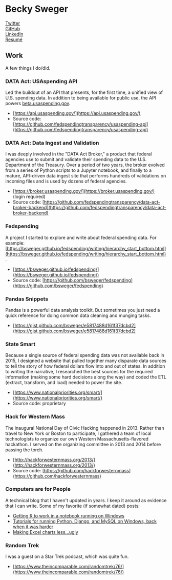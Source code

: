 # Becky Sweger

[Twitter](https://twitter.com/bendystraw)  
[GitHub](https://github.com/bsweger)  
[LinkedIn](https://www.linkedin.com/in/beckysweger)  
[Resumé](https://docs.google.com/document/d/15G7vOC4S6rhZ7Nrtr5Qs3QsKpm2jb5zIRVyPT_Fk-sE/edit?usp=sharing)

## Work

A few things I do/did.

### DATA Act: USAspending API

Led the buildout of an API that presents, for the first time, a unified view of U.S. spending data. In addition to being available for public use, the API powers [beta.usaspending.gov](https://beta.usaspending.gov).

* [https://api.usaspending.gov/](https://api.usaspending.gov/)
* Source code: [https://github.com/fedspendingtransparency/usaspending-api](https://github.com/fedspendingtransparency/usaspending-api)

### DATA Act: Data Ingest and Validation

I was deeply involved in the "DATA Act Broker," a product that federal agencies use to submit and validate their spending data to the U.S. Department of the Treasury. Over a period of two years, the broker evolved from a series of Python scripts to a Jupyter notebook, and finally to a mature, API-driven data ingest site that performs hundreds of validations on incoming files and is used by dozens of federal agencies.

* [https://broker.usaspending.gov/](https://broker.usaspending.gov/) (login required)
* Source code: [https://github.com/fedspendingtransparency/data-act-broker-backend](https://github.com/fedspendingtransparency/data-act-broker-backend)

### Fedspending

A project I started to explore and write about federal spending data. For example: [https://bsweger.github.io/fedspending/writing/hierarchy_start_bottom.html](https://bsweger.github.io/fedspending/writing/hierarchy_start_bottom.html).

* [https://bsweger.github.io/fedspending/](https://bsweger.github.io/fedspending/)
* Source code: [https://github.com/bsweger/fedspending](https://github.com/bsweger/fedspending)

### Pandas Snippets

Pandas is a powerful data analysis toolkit. But sometimes you just need a quick reference for doing common data cleaning and munging tasks.

* [https://gist.github.com/bsweger/e5817488d161f37dcbd2](https://gist.github.com/bsweger/e5817488d161f37dcbd2)

### State Smart

Because a single source of federal spending data was not available back in 2015, I designed a website that pulled together many disparate data sources to tell the story of how federal dollars flow into and out of states. In addition to writing the narrative, I researched the best sources for the required information (making some hard decisions along the way) and coded the ETL (extract, transform, and load) needed to power the site.

* [https://www.nationalpriorities.org/smart/](https://www.nationalpriorities.org/smart/)
* Source code: proprietary

### Hack for Western Mass

The inaugural National Day of Civic Hacking happened in 2013. Rather than travel to New York or Boston to participate, I gathered a team of local technologists to organize our own Western Massachusetts-flavored hackathon. I served on the organizing committee in 2013 and 2014 before passing the torch.

* [http://hackforwesternmass.org/2013/](http://hackforwesternmass.org/2013/)
* Source code: [https://github.com/hackforwesternmass](https://github.com/hackforwesternmass)

### Computers are for People

A technical blog that I haven't updated in years. I keep it around as evidence that I can write. Some of my favorite (if somewhat dated) posts:

* [Getting R to work in a notebook running on Windows](http://www.swegler.com/becky/blog/2014/08/03/ipython-ipython-notebook-anaconda-and-r-rpy2/)
* [Tutorials for running Python, Django, and MySQL on Windows, back when it was harder](http://www.swegler.com/becky/blog/2011/09/14/python-django-and-mysql-on-windows-7/)
* [Making Excel charts less...ugly](http://www.swegler.com/becky/blog/2012/01/29/no-excuses-for-ugly-excel-charts/)

### Random Trek

I was a guest on a Star Trek podcast, which was quite fun.

* [https://www.theincomparable.com/randomtrek/76/](https://www.theincomparable.com/randomtrek/76/)
